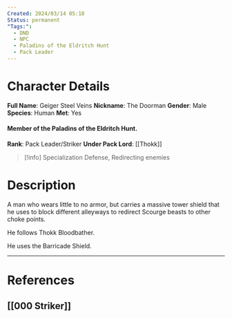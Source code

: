 ```yaml
---
Created: 2024/03/14 05:18
Status: permanent
"Tags:":
  - DND
  - NPC
  - Paladins of the Eldritch Hunt
  - Pack Leader
---
```

# Character Details
**Full Name**: Geiger Steel Veins
**Nickname**:  The Doorman
**Gender**: Male
**Species**: Human
**Met**: Yes
#### Member of the Paladins of the Eldritch Hunt.
**Rank**: Pack Leader/Striker
**Under Pack Lord**: [[Thokk]]

> [!info] Specialization
Defense, Redirecting enemies

# Description
A man who wears little to no armor, but carries a massive tower shield that he uses to block different alleyways to redirect Scourge beasts to other choke points. 

He follows Thokk Bloodbather. 

He uses the Barricade Shield.

---
# References
## [[000 Striker]]